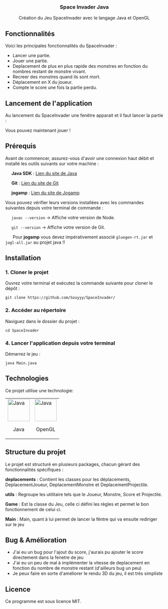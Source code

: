 <h3 align="center">Space Invader Java</h3>
<p align="center">Création du Jeu SpaceInvader avec le langage Java et OpenGL</p>

## Fonctionnalités
Voici les principales fonctionnalités du SpaceInvader :

- Lancer une partie.
- Jouer une partie.
- Deplacement de plus en plus rapide des monstres en fonction du nombres restant de monstre vivant.
- Recreer des monstres quand ils sont mort.
- Déplacement en X du joueur.
- Compte le score une fois la partie perdu.

## Lancement de l'application

Au lancement du SpaceInvader une fenêtre apparait et il faut lancer la partie :

Vous pouvez maintenant jouer !

## Prérequis
Avant de commencer, assurez-vous d'avoir une connexion haut débit et installé les outils suivants sur votre machine :

&nbsp;&nbsp;&nbsp;&nbsp;&nbsp;**Java SDK** : [Lien du site de Java](https://www.oracle.com/java/technologies/downloads/)

&nbsp;&nbsp;&nbsp;&nbsp;&nbsp;**Git** : [Lien du site de Git](https://git-scm.com/downloads)

&nbsp;&nbsp;&nbsp;&nbsp;&nbsp;**jogamp** : [Lien du site de Jogamp](https://jogamp.org/jogl/www/)

Vous pouvez vérifier leurs versions installées avec les commandes suivantes depuis votre terminal de commande :

&nbsp;&nbsp;&nbsp;&nbsp;&nbsp;`javac --version` -> Affiche votre version de Node.

&nbsp;&nbsp;&nbsp;&nbsp;&nbsp;`git --version` -> Affiche votre version de Git.

&nbsp;&nbsp;&nbsp;&nbsp;&nbsp; Pour **jogamp**  vous devez impérativement associé `gluegen-rt.jar` et `jogl-all.jar` au projet java !!

## Installation

### 1. Cloner le projet
   
Ouvrez votre terminal et exécutez la commande suivante pour cloner le dépôt :

```git clone https://github.com/Souyyy/SpaceInvader/```

### 2. Accéder au répertoire
Naviguez dans le dossier du projet :

```cd SpaceInvader```

### 4. Lancer l'application depuis votre terminal

Démarrez le jeu :

```java Main.java```


## Technologies
Ce projet utilise une technologie:

<table align="center">
  <tbody>
    <tr>
      <td  border="0">
        <img width="70" src="https://upload.wikimedia.org/wikipedia/en/thumb/3/30/Java_programming_language_logo.svg/121px-Java_programming_language_logo.svg.png" alt="Java">
        <p align="center">Java</p>
      </td>
      <td  border="0">
        <img width="70" src="https://upload.wikimedia.org/wikipedia/commons/thumb/2/21/OpenGL_logo.svg/220px-OpenGL_logo.svg.png" alt="Java">
        <p align="center">OpenGL</p>
      </td>
    </tr>
  </tbody>
</table>

## Structure du projet

Le projet est structuré en plusieurs packages, chacun gérant des fonctionnalités spécifiques :

**deplacements** : Contient les classes pour les déplacements, DeplacementJoueur, DeplacementMonstre et DeplacementProjectile.

**utils** : Regroupe les utilitaire tels que le Joueur, Monstre, Score et Projectile.

**Game** : Est la classe du Jeu, celle ci défini les règles et permet le bon fonctionnement de celui ci.

**Main** : Main, quant à lui permet de lancer la fêntre qui va ensuite rediriger sur le jeu 

## Bug & Amélioration
- J'ai eu un bug pour l'ajout du score, j'aurais pu ajouter le score directement dans la fenetre de jeu
- J'ai eu un peu de mal à implémenter la vitesse de deplacement en fonction du nombre de monstre restant (d'ailleurs bug un peu)
- Je peux faire en sorte d'améliorer le rendu 3D du jeu, il est très simpliste

## Licence
Ce programme est sous licence MIT.
